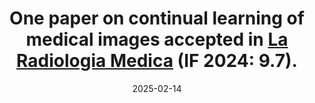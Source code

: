 ---
title: >-
    One paper on continual learning of medical images accepted in <a href="https://link.springer.com/journal/11547" target="_blank">La Radiologia Medica</a> (IF 2024: 9.7).
date: 2025-02-14
---